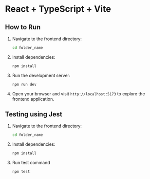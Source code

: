 # React + TypeScript + Vite

## How to Run

1. Navigate to the frontend directory:

   ```bash
   cd folder_name
   ```

2. Install dependencies:

   ```bash
   npm install
   ```

3. Run the development server:

   ```bash
   npm run dev
   ```

4. Open your browser and visit `http://localhost:5173` to explore the frontend application.

## Testing using Jest

1. Navigate to the frontend directory:

   ```bash
   cd folder_name
   ```

2. Install dependencies:

   ```bash
   npm install
   ```

3. Run test command
   ```bash
   npm test
   ```

